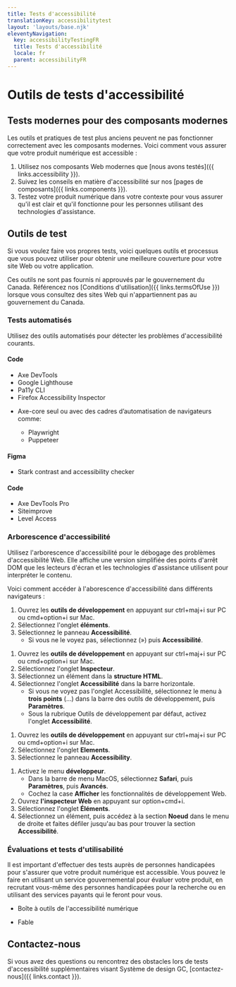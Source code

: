 ```yaml
---
title: Tests d'accessibilité
translationKey: accessibilitytest
layout: 'layouts/base.njk'
eleventyNavigation:
  key: accessibilityTestingFR
  title: Tests d'accessibilité
  locale: fr
  parent: accessibilityFR
---
```


# Outils de tests d'accessibilité

## Tests modernes pour des composants modernes

Les outils et pratiques de test plus anciens peuvent ne pas fonctionner correctement avec les composants modernes. Voici comment vous assurer que votre produit numérique est accessible :

1. Utilisez nos composants Web modernes que [nous avons testés]({{ links.accessibility }}).
2. Suivez les conseils en matière d'accessibilité sur nos [pages de composants]({{ links.components }}).
3. Testez votre produit numérique dans votre contexte pour vous assurer qu'il est clair et qu'il fonctionne pour les personnes utilisant des technologies d'assistance.

## Outils de test

Si vous voulez faire vos propres tests, voici quelques outils et processus que vous pouvez utiliser pour obtenir une meilleure couverture pour votre site Web ou votre application.

Ces outils ne sont pas fournis ni approuvés par le gouvernement du Canada. Référencez nos [Conditions d'utilisation]({{ links.termsOfUse }}) lorsque vous consultez des sites Web qui n'appartiennent pas au gouvernement du Canada.

### Tests automatisés

Utilisez des outils automatisés pour détecter les problèmes d'accessibilité courants.

<gcds-details details-title="Outils gratuits">
  
#### Code

<ul class="list-disc ps-400 mb-300">
  <li>
    <gcds-link external href="https://docs.deque.com/devtools-for-web/4/en/welcome-axe-devtools">
      <span lang="en">Axe DevTools</span>
    </gcds-link>
  </li>
  <li>
    <gcds-link external href="https://developer.chrome.com/docs/lighthouse/overview">
      <span lang="en">Google Lighthouse</span>
    </gcds-link>
  </li>
  <li>
    <gcds-link external href="https://pa11y.org/tutorials/">
      <span lang="en">Pa11y CLI</span>
    </gcds-link>
  </li>
  <li>
    <gcds-link external href="https://firefox-source-docs.mozilla.org/devtools-user/accessibility_inspector/index.html">
      <span lang="en">Firefox Accessibility Inspector</span>
    </gcds-link>
  </li>
  <li>
    <p class="mb-0"><gcds-link external href="https://www.npmjs.com/package/axe-core"><span lang="en"> Axe-core</span></gcds-link> seul ou avec des cadres d’automatisation de navigateurs comme:</p>
    <ul class="ps-400 mb-300">
      <li>
        <gcds-link external href="href="https://playwright.dev/docs/accessibility-testing">
          <span lang="en">Playwright</span>
        </gcds-link>
      </li>
      <li>
        <gcds-link external href="https://www.npmjs.com/package/@axe-core/puppeteer">
          <span lang="en">Puppeteer</span>
        </gcds-link>
      </li>
    </ul>
  </li>
</ul>
  
#### Figma

- <gcds-link external href="https://www.figma.com/community/plugin/732603254453395948/stark-contrast-accessibility-checker"><span lang="en">Stark contrast and accessibility checker</span></gcds-link>

</gcds-details>

<gcds-details details-title="Outils payants">

#### Code

- <gcds-link external href="https://www.deque.com/axe/devtools/"><span lang="en">Axe DevTools Pro</span></gcds-link>
- <gcds-link external href="https://help.siteimprove.com/support/solutions/folders/80000324160"><span lang="en">Siteimprove</span></gcds-link>
- <gcds-link external href="https://www.levelaccess.com/"><span lang="en">Level Access</span></gcds-link>

</gcds-details>

### Arborescence d'accessibilité

Utilisez l'arborescence d'accessibilité pour le débogage des problèmes d'accessibilité Web. Elle affiche une version simplifiée des points d'arrêt DOM que les lecteurs d'écran et les technologies d'assistance utilisent pour interpréter le contenu.

Voici comment accéder à l'aborescence d'accessibilité dans différents navigateurs :

<gcds-details details-title="Arborescence d'accessibilité Chrome">

1. Ouvrez les **outils de développement** en appuyant sur ctrl+maj+i sur PC ou cmd+option+i sur Mac.
2. Sélectionnez l'onglet **éléments**.
3. Sélectionnez le panneau **Accessibilité**.
    - Si vous ne le voyez pas, sélectionnez (») puis **Accessibilité**.

</gcds-details>

<gcds-details details-title="Arborescence d'accessibilité Firefox">

1. Ouvrez les **outils de développement** en appuyant sur ctrl+maj+i sur PC ou cmd+option+i sur Mac.
2. Sélectionnez l'onglet **Inspecteur**.
3. Sélectionnez un élément dans la **structure HTML**.
4. Sélectionnez l'onglet **Accessibilité** dans la barre horizontale.
    - Si vous ne voyez pas l'onglet Accessibilité, sélectionnez le menu à **trois points** (…) dans la barre des outils de développement, puis **Paramètres**.
    - Sous la rubrique Outils de développement par défaut, activez l'onglet **Accessibilité**.

</gcds-details>

<gcds-details details-title="Arborescence d'accessibilité Edge (Menus en anglais seulement)">

1. Ouvrez les **outils de développement** en appuyant sur ctrl+maj+i sur PC ou cmd+option+i sur Mac.
2. Sélectionnez l'onglet **Elements**.
3. Sélectionnez le panneau **Accessibility**.

</gcds-details>

<gcds-details details-title="Aborescence d'accessibilité Safari">

1. Activez le menu **développeur**.
    - Dans la barre de menu MacOS, sélectionnez **Safari**, puis **Paramètres**, puis **Avancés**.
    - Cochez la case **Afficher** les fonctionnalités de développement Web.
2. Ouvrez **l'inspecteur Web** en appuyant sur option+cmd+i.
3. Sélectionnez l'onglet **Éléments**.
4. Sélectionnez un élément, puis accédez à la section **Noeud** dans le menu de droite et faites défiler jusqu'au bas pour trouver la section **Accessibilité**.

</gcds-details>

### Évaluations et tests d'utilisabilité

Il est important d'effectuer des tests auprès de personnes handicapées pour s'assurer que votre produit numérique est accessible. Vous pouvez le faire en utilisant un service gouvernemental pour évaluer votre produit, en recrutant vous-même des personnes handicapées pour la recherche ou en utilisant des services payants qui le feront pour vous.

<gcds-details details-title="Services du gouvernement du Canada">

- <gcds-link external href="https://a11y.canada.ca/fr/">Boîte à outils de l'accessibilité numérique</gcds-link>

</gcds-details>

<gcds-details details-title="Services payants">

- <gcds-link external href="https://makeitfable.com/"><span lang="en">Fable</span></gcds-link>

</gcds-details>

## Contactez-nous

Si vous avez des questions ou rencontrez des obstacles lors de tests d'accessibilité supplémentaires visant Système de design GC, [contactez-nous]({{ links.contact }}).
